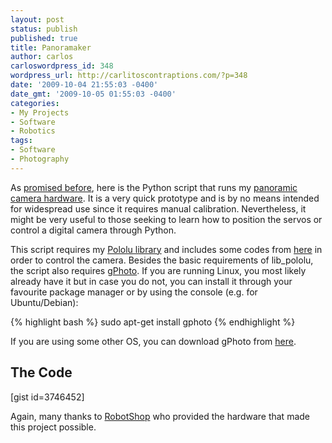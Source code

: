 ```yaml
---
layout: post
status: publish
published: true
title: Panoramaker
author: carlos
carloswordpress_id: 348
wordpress_url: http://carlitoscontraptions.com/?p=348
date: '2009-10-04 21:55:03 -0400'
date_gmt: '2009-10-05 01:55:03 -0400'
categories:
- My Projects
- Software
- Robotics
tags:
- Software
- Photography
---
```

As [promised before](http://carlitoscontraptions.com/2009/09/panoramic-camera-prototype/ "Panoramic Camera Prototype"), here is the Python script that runs my [panoramic camera hardware](http://carlitoscontraptions.com/2009/09/panoramic-camera-prototype/ "Panoramic Camera Prototype"). It is a very quick prototype and is by no means intended for widespread use since it requires manual calibration. Nevertheless, it might be very useful to those seeking to learn how to position the servos or control a digital camera through Python.

This script requires my [Pololu library](http://carlitoscontraptions.com/2009/07/pololu-python-library/ "Pololu Library") and includes some codes from [here](https://vmlaker.org/geek/python/digital-camera-control-with-gphoto2 "Digital Camera Control with gphoto2 ") in order to control the camera. Besides the basic requirements of lib_pololu, the script also requires [gPhoto](http://gphoto.sourceforge.net/ "gPhoto"). If you are running Linux, you most likely already have it but in case you do not, you can install it through your favourite package manager or by using the console (e.g. for Ubuntu/Debian):

{% highlight bash %}
sudo apt-get install gphoto
{% endhighlight %}

If you are using some other OS, you can download gPhoto from [here](http://sourceforge.net/projects/gphoto/files/ "Download gPhoto").

## The Code

\[gist id=3746452\]

Again, many thanks to [RobotShop](http://www.robotshop.com/ "RobotShop") who provided the hardware that made this project possible.